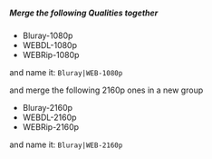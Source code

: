 <!-- markdownlint-disable MD041-->
##### Merge the following Qualities together

- Bluray-1080p
- WEBDL-1080p
- WEBRip-1080p

and name it: `Bluray|WEB-1080p`

and merge the following 2160p ones in a new group

- Bluray-2160p
- WEBDL-2160p
- WEBRip-2160p

and name it: `Bluray|WEB-2160p`
<!-- markdownlint-enable MD041-->
